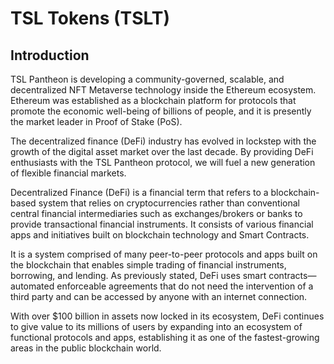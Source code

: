 # TSL Tokens (TSLT)

## Introduction

TSL Pantheon is developing a community-governed, scalable, and decentralized NFT Metaverse technology inside the Ethereum ecosystem. Ethereum was established as a blockchain platform for protocols that promote the economic well-being of billions of people, and it is presently the market leader in Proof of Stake (PoS).

The decentralized finance (DeFi) industry has evolved in lockstep with the growth of the digital asset market over the last decade. By providing DeFi enthusiasts with the TSL Pantheon protocol, we will fuel a new generation of flexible financial markets.

Decentralized Finance (DeFi) is a financial term that refers to a blockchain-based system that relies on cryptocurrencies rather than conventional central financial intermediaries such as exchanges/brokers or banks to provide transactional financial instruments. It consists of various financial apps and initiatives built on blockchain technology and Smart Contracts.

It is a system comprised of many peer-to-peer protocols and apps built on the blockchain that enables simple trading of financial instruments, borrowing, and lending. As previously stated, DeFi uses smart contracts—automated enforceable agreements that do not need the intervention of a third party and can be accessed by anyone with an internet connection.

With over $100 billion in assets now locked in its ecosystem, DeFi continues to give value to its millions of users by expanding into an ecosystem of functional protocols and apps, establishing it as one of the fastest-growing areas in the public blockchain world.
